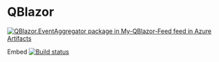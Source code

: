 # QBlazor

[![QBlazor.EventAggregator package in My-QBlazor-Feed feed in Azure Artifacts](https://feeds.dev.azure.com/dotnetnoobie/456421f4-0782-4d06-85e6-0e52c617840b/_apis/public/Packaging/Feeds/b31a71c2-1eeb-4772-97e4-9db03b0dada0/Packages/8bcd2522-059c-41fc-8fac-ba915b7ce674/Badge)](https://dev.azure.com/dotnetnoobie/Temp-Mvvm/_packaging?_a=package&feed=b31a71c2-1eeb-4772-97e4-9db03b0dada0&package=8bcd2522-059c-41fc-8fac-ba915b7ce674&preferRelease=true)

Embed [![Build status](https://dev.azure.com/dotnetnoobie/Temp-Mvvm/_apis/build/status/QBlazor-Embed)](https://dev.azure.com/dotnetnoobie/Temp-Mvvm/_build/latest?definitionId=15)
